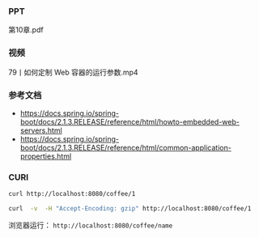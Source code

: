 ### PPT
第10章.pdf

### 视频
79丨如何定制 Web 容器的运行参数.mp4

### 参考文档
* https://docs.spring.io/spring-boot/docs/2.1.3.RELEASE/reference/html/howto-embedded-web-servers.html
* https://docs.spring.io/spring-boot/docs/2.1.3.RELEASE/reference/html/common-application-properties.html

### CURl
```bash
curl http://localhost:8080/coffee/1

curl  -v  -H "Accept-Encoding: gzip" http://localhost:8080/coffee/1
```

浏览器运行：
`http://localhost:8080/coffee/name`